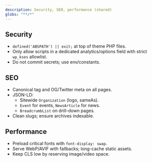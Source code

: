 ```yaml
---
description: Security, SEO, performance (shared)
globs: "**/*"
---
```


## Security
- `defined('ABSPATH') || exit;` at top of theme PHP files.
- Only allow scripts in a dedicated analytics/options field with strict `wp_kses` allowlist.
- Do not commit secrets; use env/constants.

## SEO
- Canonical tag and OG/Twitter meta on all pages.
- JSON-LD:
  - Sitewide `Organization` (logo, sameAs).
  - `Event` for events, `NewsArticle` for news.
  - `BreadcrumbList` on drill-down pages.
- Clean slugs; ensure archives indexable.

## Performance
- Preload critical fonts with `font-display: swap`.
- Serve WebP/AVIF with fallbacks; long-cache static assets.
- Keep CLS low by reserving image/video space.